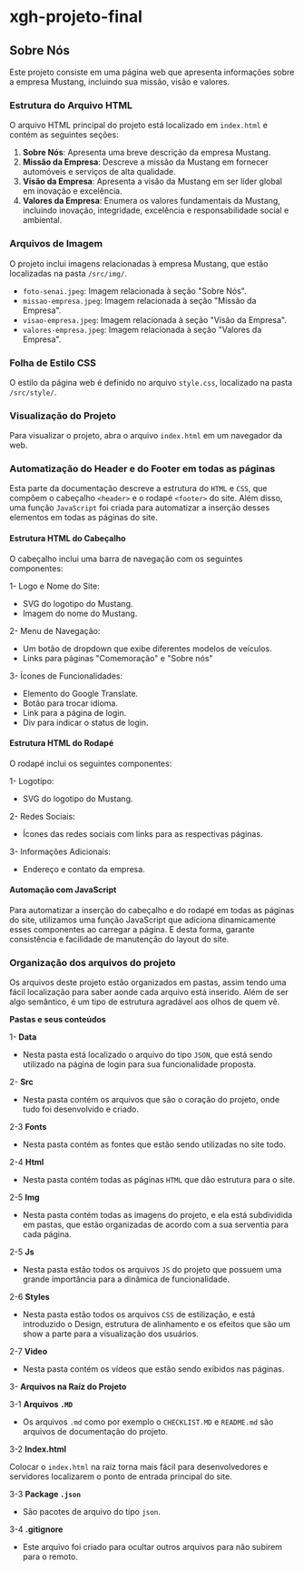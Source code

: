 # xgh-projeto-final

## Sobre Nós

Este projeto consiste em uma página web que apresenta informações sobre a empresa Mustang, incluindo sua missão, visão e valores.

### Estrutura do Arquivo HTML

O arquivo HTML principal do projeto está localizado em `index.html` e contém as seguintes seções:

1. **Sobre Nós**: Apresenta uma breve descrição da empresa Mustang.
2. **Missão da Empresa**: Descreve a missão da Mustang em fornecer automóveis e serviços de alta qualidade.
3. **Visão da Empresa**: Apresenta a visão da Mustang em ser líder global em inovação e excelência.
4. **Valores da Empresa**: Enumera os valores fundamentais da Mustang, incluindo inovação, integridade, excelência e responsabilidade social e ambiental.

### Arquivos de Imagem

O projeto inclui imagens relacionadas à empresa Mustang, que estão localizadas na pasta `/src/img/`.

- `foto-senai.jpeg`: Imagem relacionada à seção "Sobre Nós".
- `missao-empresa.jpeg`: Imagem relacionada à seção "Missão da Empresa".
- `visao-empresa.jpeg`: Imagem relacionada à seção "Visão da Empresa".
- `valores-empresa.jpeg`: Imagem relacionada à seção "Valores da Empresa".

### Folha de Estilo CSS

O estilo da página web é definido no arquivo `style.css`, localizado na pasta `/src/style/`.

### Visualização do Projeto

Para visualizar o projeto, abra o arquivo `index.html` em um navegador da web.


### Automatização do Header e do Footer em todas as páginas

Esta parte da  documentação descreve a estrutura do `HTML` e `CSS`, que compõem o cabeçalho `<header>` e o rodapé `<footer>` do site. Além disso, uma função `JavaScript` foi criada para automatizar a inserção desses elementos em todas as páginas do site.

#### Estrutura HTML do Cabeçalho

O cabeçalho inclui uma barra de navegação com os seguintes componentes:

1- Logo e Nome do Site:

- SVG do logotipo do Mustang.
- Imagem do nome do Mustang.

2- Menu de Navegação:

- Um botão de dropdown que exibe diferentes modelos de veículos.
- Links para páginas "Comemoração" e "Sobre nós"

3- Ícones de Funcionalidades:

- Elemento do Google Translate.
- Botão para trocar idioma.
- Link para a página de login.
- Div para indicar o status de login.

#### Estrutura HTML do Rodapé

O rodapé inclui os seguintes componentes:

1- Logotipo:

- SVG do logotipo do Mustang.

2- Redes Sociais:

- Ícones das redes sociais com links para as respectivas páginas.

3- Informações Adicionais:

- Endereço e contato da empresa.

#### Automação com JavaScript

Para automatizar a inserção do cabeçalho e do rodapé em todas as páginas do site, utilizamos uma função JavaScript que adiciona dinamicamente esses componentes ao carregar a página. E desta forma, garante consistência e facilidade de manutenção do layout do site.


### Organização dos arquivos do projeto


Os arquivos deste projeto estão organizados em pastas, assim tendo uma fácil localização para saber aonde cada arquivo está inserido. Além de ser algo semântico, é um tipo de estrutura agradável aos olhos de quem vê.

 **Pastas e seus conteúdos**

1- **Data**

- Nesta pasta está localizado o arquivo do tipo `JSON`, que está sendo utilizado na página de login para sua funcionalidade proposta.

2- **Src**

- Nesta pasta contém os arquivos que são o coração do projeto, onde tudo foi  desenvolvido e criado.

2-3 **Fonts**
- Nesta pasta contém as fontes que estão sendo utilizadas no site todo.

2-4 **Html**
- Nesta pasta contém todas as páginas `HTML` que dão estrutura para o site.

2-5 **Img**
- Nesta pasta contém todas as imagens do projeto, e ela está subdividida em pastas, que estão organizadas de acordo com a sua serventia para cada página.

2-5 **Js**
- Nesta pasta estão todos os arquivos `JS` do projeto que possuem uma grande importância para a dinâmica de funcionalidade.

2-6 **Styles**
- Nesta pasta estão todos os arquivos `CSS` de estilização, e está introduzido o Design, estrutura de alinhamento e os efeitos que são um show a parte para a visualização dos usuários.

2-7 **Video**
- Nesta pasta contém os vídeos que estão sendo exibidos nas páginas.


3- **Arquivos na Raíz do Projeto**

3-1 **Arquivos `.MD`**

- Os arquivos `.md` como por exemplo o `CHECKLIST.MD` e `README.md` são arquivos de documentação do projeto.

3-2 **Index.html**

Colocar o `index.html` na raiz torna mais fácil para desenvolvedores e servidores localizarem o ponto de entrada principal do site.

3-3 **Package `.json`**

- São pacotes de arquivo do tipo `json`.

3-4 **.gitignore**

- Este arquivo foi criado para ocultar outros arquivos para não subirem para o remoto.






